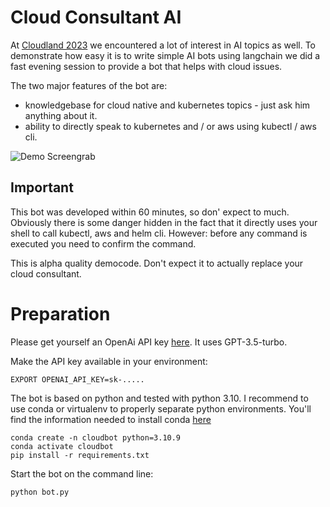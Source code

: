 # Cloud Consultant AI

At [Cloudland 2023](https://www.cloudland.org/en/home/) we encountered a lot of interest in AI topics as well. 
To demonstrate how easy it is to write simple AI bots using langchain we did a fast evening session to provide a bot that helps with cloud issues. 

The two major features of the bot are:
* knowledgebase for cloud native and kubernetes topics - just ask him anything about it. 
* ability to directly speak to kubernetes and / or aws using kubectl / aws cli. 


![Demo Screengrab](demo.gif "Demo")


## Important

This bot was developed within 60 minutes, so don' expect to much. 
Obviously there is some danger hidden in the fact that it directly uses your shell to call kubectl, aws and helm cli. 
However: before any command is executed you need to confirm the command. 

This is alpha quality democode. Don't expect it to actually replace your cloud consultant.

# Preparation

Please get yourself an OpenAi API key [here](https://platform.openai.com/account/api-keys).
It uses GPT-3.5-turbo.

Make the API key available in your environment:

```shell
EXPORT OPENAI_API_KEY=sk-.....
```

The bot is based on python and tested with python 3.10. 
I recommend to use conda or virtualenv to properly separate python environments.
You'll find the information needed to install conda 
[here](https://docs.conda.io/projects/conda/en/latest/user-guide/install/index.html)



```shell
conda create -n cloudbot python=3.10.9
conda activate cloudbot
pip install -r requirements.txt
```

Start the bot on the command line:
```shell
python bot.py
```
